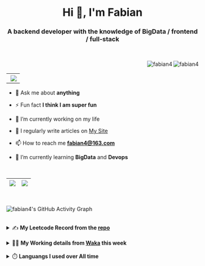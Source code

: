 <h1 align="center">Hi 👋, I'm Fabian</h1>
<h3 align="center">A backend developer with the knowledge of BigData / frontend / full-stack</h3>

<br/>

<img align="right" src="https://komarev.com/ghpvc/?username=fabian4&label=views&color=0e75b6&style=flat" alt="fabian4" /><img align="right" src="https://img.shields.io/badge/Author-fabian4-orange?logo=Dark%20Reader" alt="fabian4" />

<br/>

<table align="right" border="0.5"><tr><th><img align="right"  src="https://github-readme-stats.vercel.app/api/top-langs/?username=fabian4&layout=compact&theme=buefy&hide_border=true"/</th></tr></table>

- 💬 Ask me about **anything**

- ⚡ Fun fact **I think I am super fun**

- 🔭 I’m currently working on my life

- 📝 I regularly write articles on [My Site](https://fabian4.site/)

- 📫 How to reach me **fabian4@163.com**

- 🌱 I’m currently learning **BigData** and **Devops** 

<!-- - 📄 Know about my Daily details on [My Personal Blog Galllery](https://fabian4.github.io/gallery/) -->

<br/>

|  <img align="center" src="https://github-readme-streak-stats.herokuapp.com/?user=fabian4&theme=gruvbox_duo&currStreakNum=2FD3EB&fire=pink&sideLabels=F00&hide_border=true&date_format=[Y.]n.j" /> |  <img align="center" src="https://github-readme-stats.vercel.app/api?username=fabian4&count_private=true&show_icons=true&theme=flag-india&show_owner=true&hide_border=true" />|
| ------------- | ------------- |

<br/>

![fabian4's GitHub Activity Graph](https://github-readme-activity-graph.cyclic.app/graph?username=fabian4&theme=github-light)

<br/>
<details>
  <summary>✍️ <b>My Leetcode Record from the <a href="https://github.com/fabian4/leetcode">repo</a></b></summary>
 
 ---
  
|[![Leetcode Stats](https://leetcard.jacoblin.cool/fabianbao?theme=light&font=Zen%20Kurenaido&ext=heatmap&site=cn&border=0)](https://leetcode-cn.com/u/fabianbao/)|
| ------------- |
  
<!--|[![Leetcode Stats](https://leetcard.jacoblin.cool/fabianbao?theme=light&font=Bubbler%20One&ext=heatmap&site=cn&border=0)](https://leetcode-cn.com/u/fabianbao/)|[![fabian's LeetCode Stats](https://leetcode-stats.vercel.app/api?username=fabian)](https://leetcode-cn.com/u/fabianbao/)|
| ------------- | ------------- | -->
  
|![image](https://user-images.githubusercontent.com/60428924/216034888-f8b4b00e-da4c-486c-9872-e4a18b9c6325.png)|
| ------------- |
|![image](https://user-images.githubusercontent.com/60428924/216035023-02273762-0103-4d59-affc-23d4d0c18d1d.png)|
  
</details>

<br/>

<details>
  <summary>👨‍💻 <b>My Working details from <a href="https://wakatime.com/@fabian4">Waka</a> this week</b></summary>

---

<!--START_SECTION:waka-->
![Code Time](http://img.shields.io/badge/Code%20Time-406%20hrs%2022%20mins-blue)

**I'm an Early 🐤** 

```text
🌞 Morning                717 commits         █████████░░░░░░░░░░░░░░░░   36.05 % 
🌆 Daytime                605 commits         ████████░░░░░░░░░░░░░░░░░   30.42 % 
🌃 Evening                648 commits         ████████░░░░░░░░░░░░░░░░░   32.58 % 
🌙 Night                  19 commits          ░░░░░░░░░░░░░░░░░░░░░░░░░   00.96 % 
```
📅 **I'm Most Productive on Wednesday** 

```text
Monday                   323 commits         ████░░░░░░░░░░░░░░░░░░░░░   16.24 % 
Tuesday                  306 commits         ████░░░░░░░░░░░░░░░░░░░░░   15.38 % 
Wednesday                352 commits         ████░░░░░░░░░░░░░░░░░░░░░   17.70 % 
Thursday                 289 commits         ████░░░░░░░░░░░░░░░░░░░░░   14.53 % 
Friday                   322 commits         ████░░░░░░░░░░░░░░░░░░░░░   16.19 % 
Saturday                 176 commits         ██░░░░░░░░░░░░░░░░░░░░░░░   08.85 % 
Sunday                   221 commits         ███░░░░░░░░░░░░░░░░░░░░░░   11.11 % 
```


📊 **This Week I Spent My Time On** 

```text
💬 Programming Languages: 
Java                     2 hrs 47 mins       ██████████░░░░░░░░░░░░░░░   40.85 % 
XML                      1 hr 42 mins        ██████░░░░░░░░░░░░░░░░░░░   24.88 % 
YAML                     46 mins             ███░░░░░░░░░░░░░░░░░░░░░░   11.40 % 
HTML                     39 mins             ██░░░░░░░░░░░░░░░░░░░░░░░   09.65 % 
textmate                 21 mins             █░░░░░░░░░░░░░░░░░░░░░░░░   05.12 % 

🔥 Editors: 
IntelliJ                 5 hrs 11 mins       ███████████████████░░░░░░   75.84 % 
GoLand                   59 mins             ████░░░░░░░░░░░░░░░░░░░░░   14.39 % 
WebStorm                 40 mins             ██░░░░░░░░░░░░░░░░░░░░░░░   09.78 % 

💻 Operating System: 
Mac                      6 hrs 50 mins       █████████████████████████   100.00 % 
```


<!--END_SECTION:waka-->
  
</details>

<br/>

<details>
  <summary>⏱️ <b>Languangs I used over All time</b></summary>
  
---
  
![languages all time](https://wakatime.com/share/@32ef5ac6-eac5-4886-805c-ce9fe059857e/efc24c85-e478-4696-bcbd-c5669145b831.svg)
  
</details>
